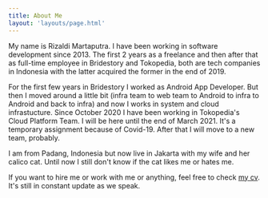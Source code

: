 ```yaml
---
title: About Me
layout: 'layouts/page.html'
---
```


My name is Rizaldi Martaputra. I have been working in software development
since 2013. The first 2 years as a freelance and then after that as full-time
employee in Bridestory and Tokopedia, both are tech companies in
Indonesia with the latter acquired the former in the end of 2019.

For the first few years in Bridestory I worked as Android App Developer. But
then I moved around a little bit (infra team to web team to Android to infra to
Android and back to infra) and now I works in system and cloud infrastucture.
Since October 2020 I have been working in Tokopedia's Cloud Platform Team. I
will be here until the end of March 2021.  It's a temporary assignment because
of Covid-19.  After that I will move to a new team, probably.

I am from Padang, Indonesia but now live in Jakarta with my wife and her calico cat.
Until now I still don't know if the cat likes me or hates me.

If you want to hire me or work with me or anything, feel free to check
<a href="/cv/">my cv</a>.  It's still in constant update as we speak.
